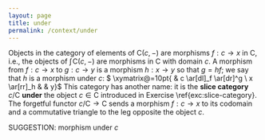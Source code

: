 ```yaml
---
layout: page
title: under
permalink: /context/under
---
```

 Objects in the category of elements of $\mathsf{C}(c,-)$ are morphisms $f : c \to x$ in $\mathsf{C}$, i.e., the objects of $\textstyle{\int}\!{\mathsf{C}(c,-)}$ are morphisms in $\mathsf{C}$ with domain $c$. A morphism from $f : c \to x$ to $g : c \to y$ is a morphism $h : x \to y$ so that $g = hf$; we say that $h$ is a morphism under $c$:
$ \xymatrix@=10pt{ & c \ar[dl]_f \ar[dr]^g \\ x \ar[rr]_h & & y}$ This category has another name: it is the **slice category** $c/\mathsf{C}$ **under** the object $c \in \mathsf{C}$ introduced in Exercise \ref{exc:slice-category}. The forgetful functor $c/\mathsf{C} \to \mathsf{C}$ sends a morphism $f : c \to x$ to its codomain and a commutative triangle to the leg opposite the object $c$.

SUGGESTION: morphism under $c$